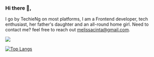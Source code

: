 ### Hi there 👋, 

I go by TechieNg on most platforms, I am a Frontend developer, tech enthusiast, her father's daughter and an all-round home girl. Need to contact me? feel free to reach out melissacinta@gmail.com.

<!--
**Melissacinta/Melissacinta** is a ✨ _special_ ✨ repository because its `README.md` (this file) appears on your GitHub profile.

Here are some ideas to get you started:

- 🔭 I’m currently working on ...
- 🌱 I’m currently learning ...
- 👯 I’m looking to collaborate on ...
- 🤔 I’m looking for help with ...
- 💬 Ask me about ...
- 📫 How to reach me: ...
- 😄 Pronouns: ...
- ⚡ Fun fact: ...
-->
<img 
   src="https://github-readme-stats.vercel.app/api?username=Melissacinta&show_icons=true&theme=tokyonight&count_private=true" 
/>

[![Top Langs](https://github-readme-stats.vercel.app/api/top-langs/?username=Melissacinta&layout=compact)](https://github.com/melissacinta/github-readme-stats)
